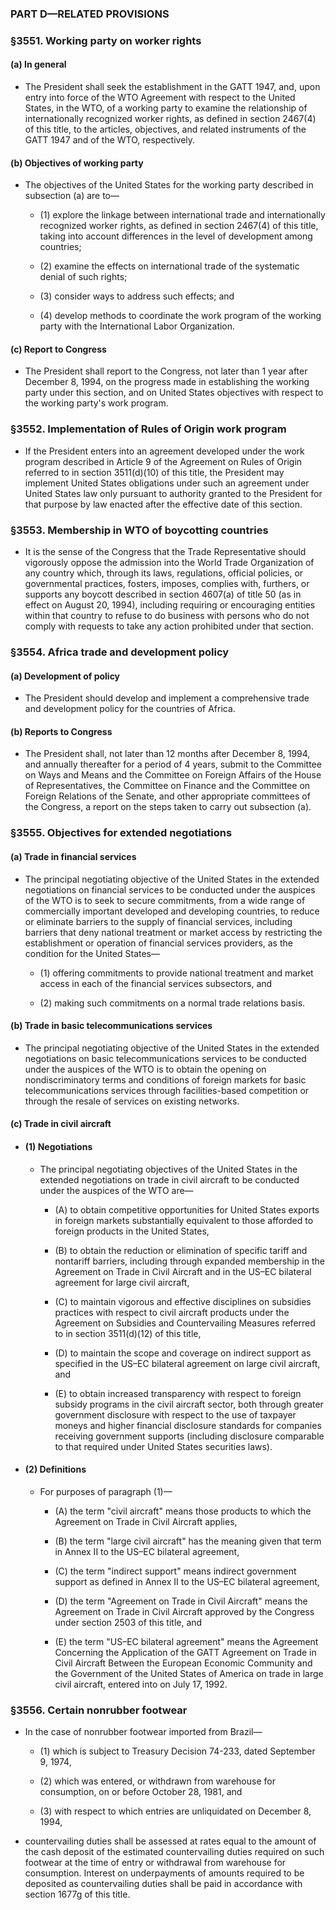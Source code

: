 ### PART D—RELATED PROVISIONS

### §3551. Working party on worker rights
#### (a) In general
* The President shall seek the establishment in the GATT 1947, and, upon entry into force of the WTO Agreement with respect to the United States, in the WTO, of a working party to examine the relationship of internationally recognized worker rights, as defined in section 2467(4) of this title, to the articles, objectives, and related instruments of the GATT 1947 and of the WTO, respectively.

#### (b) Objectives of working party
* The objectives of the United States for the working party described in subsection (a) are to—

  * (1) explore the linkage between international trade and internationally recognized worker rights, as defined in section 2467(4) of this title, taking into account differences in the level of development among countries;

  * (2) examine the effects on international trade of the systematic denial of such rights;

  * (3) consider ways to address such effects; and

  * (4) develop methods to coordinate the work program of the working party with the International Labor Organization.

#### (c) Report to Congress
* The President shall report to the Congress, not later than 1 year after December 8, 1994, on the progress made in establishing the working party under this section, and on United States objectives with respect to the working party's work program.

### §3552. Implementation of Rules of Origin work program
* If the President enters into an agreement developed under the work program described in Article 9 of the Agreement on Rules of Origin referred to in section 3511(d)(10) of this title, the President may implement United States obligations under such an agreement under United States law only pursuant to authority granted to the President for that purpose by law enacted after the effective date of this section.

### §3553. Membership in WTO of boycotting countries
* It is the sense of the Congress that the Trade Representative should vigorously oppose the admission into the World Trade Organization of any country which, through its laws, regulations, official policies, or governmental practices, fosters, imposes, complies with, furthers, or supports any boycott described in section 4607(a) of title 50 (as in effect on August 20, 1994), including requiring or encouraging entities within that country to refuse to do business with persons who do not comply with requests to take any action prohibited under that section.

### §3554. Africa trade and development policy
#### (a) Development of policy
* The President should develop and implement a comprehensive trade and development policy for the countries of Africa.

#### (b) Reports to Congress
* The President shall, not later than 12 months after December 8, 1994, and annually thereafter for a period of 4 years, submit to the Committee on Ways and Means and the Committee on Foreign Affairs of the House of Representatives, the Committee on Finance and the Committee on Foreign Relations of the Senate, and other appropriate committees of the Congress, a report on the steps taken to carry out subsection (a).

### §3555. Objectives for extended negotiations
#### (a) Trade in financial services
* The principal negotiating objective of the United States in the extended negotiations on financial services to be conducted under the auspices of the WTO is to seek to secure commitments, from a wide range of commercially important developed and developing countries, to reduce or eliminate barriers to the supply of financial services, including barriers that deny national treatment or market access by restricting the establishment or operation of financial services providers, as the condition for the United States—

  * (1) offering commitments to provide national treatment and market access in each of the financial services subsectors, and

  * (2) making such commitments on a normal trade relations basis.

#### (b) Trade in basic telecommunications services
* The principal negotiating objective of the United States in the extended negotiations on basic telecommunications services to be conducted under the auspices of the WTO is to obtain the opening on nondiscriminatory terms and conditions of foreign markets for basic telecommunications services through facilities-based competition or through the resale of services on existing networks.

#### (c) Trade in civil aircraft
* #### (1) Negotiations
  * The principal negotiating objectives of the United States in the extended negotiations on trade in civil aircraft to be conducted under the auspices of the WTO are—

    * (A) to obtain competitive opportunities for United States exports in foreign markets substantially equivalent to those afforded to foreign products in the United States,

    * (B) to obtain the reduction or elimination of specific tariff and nontariff barriers, including through expanded membership in the Agreement on Trade in Civil Aircraft and in the US–EC bilateral agreement for large civil aircraft,

    * (C) to maintain vigorous and effective disciplines on subsidies practices with respect to civil aircraft products under the Agreement on Subsidies and Countervailing Measures referred to in section 3511(d)(12) of this title,

    * (D) to maintain the scope and coverage on indirect support as specified in the US–EC bilateral agreement on large civil aircraft, and

    * (E) to obtain increased transparency with respect to foreign subsidy programs in the civil aircraft sector, both through greater government disclosure with respect to the use of taxpayer moneys and higher financial disclosure standards for companies receiving government supports (including disclosure comparable to that required under United States securities laws).

* #### (2) Definitions
  * For purposes of paragraph (1)—

    * (A) the term "civil aircraft" means those products to which the Agreement on Trade in Civil Aircraft applies,

    * (B) the term "large civil aircraft" has the meaning given that term in Annex II to the US–EC bilateral agreement,

    * (C) the term "indirect support" means indirect government support as defined in Annex II to the US–EC bilateral agreement,

    * (D) the term "Agreement on Trade in Civil Aircraft" means the Agreement on Trade in Civil Aircraft approved by the Congress under section 2503 of this title, and

    * (E) the term "US–EC bilateral agreement" means the Agreement Concerning the Application of the GATT Agreement on Trade in Civil Aircraft Between the European Economic Community and the Government of the United States of America on trade in large civil aircraft, entered into on July 17, 1992.

### §3556. Certain nonrubber footwear
* In the case of nonrubber footwear imported from Brazil—

  * (1) which is subject to Treasury Decision 74-233, dated September 9, 1974,

  * (2) which was entered, or withdrawn from warehouse for consumption, on or before October 28, 1981, and

  * (3) with respect to which entries are unliquidated on December 8, 1994,


* countervailing duties shall be assessed at rates equal to the amount of the cash deposit of the estimated countervailing duties required on such footwear at the time of entry or withdrawal from warehouse for consumption. Interest on underpayments of amounts required to be deposited as countervailing duties shall be paid in accordance with section 1677g of this title.